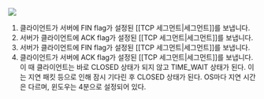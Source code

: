 ![](https://media.geeksforgeeks.org/wp-content/uploads/20220406111342/TheFourWayHandshakeProcess.jpg)
1. 클라이언트가 서버에 FIN flag가 설정된 [[TCP 세그먼트|세그먼트]]를 보냅니다.
2. 서버가 클라이언트에 ACK flag가 설정된 [[TCP 세그먼트|세그먼트]]를 보냅니다.
3. 서버가 클라이언트에 FIN flag가 설정된 [[TCP 세그먼트|세그먼트]]를 보냅니다.
4. 클라이언트가 서버에 ACK flag가 설정된 [[TCP 세그먼트|세그먼트]]를 보냅니다. 이 때 클라이언트는 바로 CLOSED 상태가 되지 않고 TIME_WAIT 상태가 된다. 이는 지연 패킷 등으로 인해 잠시 기다린 후 CLOSED 상태가 된다. OS마다 지연 시간은 다르며, 윈도우는 4분으로 설정되어 있다.